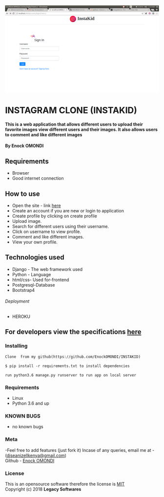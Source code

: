 ![INSTAKID](instakid.png)
# INSTAGRAM CLONE (INSTAKID)
#### This is a web application that allows different users to upload their favorite images view different users and their images. It also allows users to comment and like different images

#### By ****Enock OMONDI****

## Requirements
* Browser
* Good internet connection

## How to use
* Open the site - link [here]()
* Create an account if you are new or login to application
* Create profile by clicking on create profile
* Upload image.
* Search for different users using their username.
* Click on username to view profile.
* Comment and like different images.
* View your own profile.

## Technologies used
* Django - The web framework used
* Python - Language
* html/css- Used for-frontend
* Postgresql-Database
* Bootstrap4

###### Deployment
* HEROKU

## For developers view the specifications [here](https://github.com/EnockOMONDI/INSTAKID/blob/master/requirments.txt)

### Installing
```
Clone  from my github(https://github.com/EnockOMONDI/INSTAKID)
```
```
$ pip install -r requirements.txt to install dependencies
```
```
run python3.6 manage.py runserver to run app on local server
```

### Requirements
* Linux
* Python 3.6 and up

### KNOWN BUGS
- no known bugs

### Meta
-Feel free to add features (just fork it)
Incase of any queries, email me at -(djseanizellkenya@gmail.com)
<br>
Github - [Enock OMONDI](https://github.com/EnockOMONDI)

### License
This is an opensource software therefore the license is [MIT](https://choosealicense.com/licenses/mit/)
<br>
Copyright (c) 2018 **Legacy Softwares**
